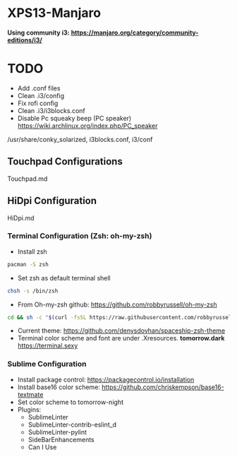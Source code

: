 # XPS13-Manjaro
**Using community i3: https://manjaro.org/category/community-editions/i3/**

# TODO
- Add .conf files
- Clean .i3/config
- Fix rofi config
- Clean .i3/i3blocks.conf
- Disable Pc squeaky beep (PC speaker)  https://wiki.archlinux.org/index.php/PC_speaker


/usr/share/conky_solarized, i3blocks.conf, i3/conf


## Touchpad Configurations
Touchpad.md

## HiDpi Configuration
HiDpi.md

### Terminal Configuration (Zsh: oh-my-zsh)

- Install zsh 

```bash
pacman -S zsh
```
- Set zsh as default terminal shell 

```bash
chsh -s /bin/zsh
```

- From Oh-my-zsh github: https://github.com/robbyrussell/oh-my-zsh

```zsh 
cd && sh -c "$(curl -fsSL https://raw.githubusercontent.com/robbyrussell/oh-my-zsh/master/tools/install.sh)"
```
- Current theme: https://github.com/denysdovhan/spaceship-zsh-theme
- Terminal color scheme and font are under .Xresources. **tomorrow.dark** https://terminal.sexy

### Sublime Configuration
- Install package control: https://packagecontrol.io/installation
- Install base16 color scheme: https://github.com/chriskempson/base16-textmate
- Set color scheme to tomorrow-night
- Plugins:
  - SublimeLinter
  - SublimeLinter-contrib-eslint_d
  - SublimeLinter-pylint
  - SideBarEnhancements
  - Can I Use


